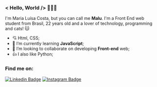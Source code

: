 ### < Hello, World /> 🙋🏻✨

I'm Maria Luísa Costa, but you can call me **Malu**. I'm a Front End web student from Brasil, 22 years old and a lover of technology, programming and cats! 🐱

- 💘 Html, CSS;
- 🌱 I’m currently learning **JavaScript**; 
- 👯 I’m looking to collaborate on developing **Front-end** web;
- 👍 I also like Python;


### Find me on:

[![Linkedin Badge](https://img.shields.io/badge/-maluhcosta-hotpink?style=flat-square&logo=Linkedin&logoColor=deeppink&link=https://www.linkedin.com/in/maluhcosta/)](https://www.linkedin.com/in/maluhcosta/) 
[![Instagram Badge](https://img.shields.io/badge/-maluhcosta-violet?style=flat-square&logo=Instagram&logoColor=purple&link=https://www.instagram.com/maluhcosta/)](https://www.instagram.com/maluhcosta/)
